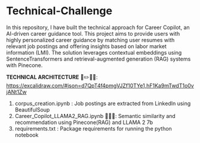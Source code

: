 # Technical-Challenge

In this repository, I have built the technical approach for Career Copilot, an AI-driven career guidance tool. This project aims to provide users with highly personalized career guidance by matching user resumes with relevant job postings and offering insights based on labor market information (LMI). The solution leverages contextual embeddings using SentenceTransformers and retrieval-augmented generation (RAG) systems with Pinecone.

**TECHNICAL ARCHITECTURE** 📐✏️👷‍♀️: https://excalidraw.com/#json=d7QpT4f4pmgVJZf10TYe1,hF1Ka9mTwdT1o0vjANt1Zw

1. corpus_creation.ipynb :  Job postings are extracted from LinkedIn using BeautifulSoup
2. Career_Copilot_LLAMA2_RAG.ipynb 👨🏻‍💻: Semantic similarity and recommendation using Pinecone(RAG) and LLAMA 2 7b
3. requirements.txt : Package requirements for running the python notebook
